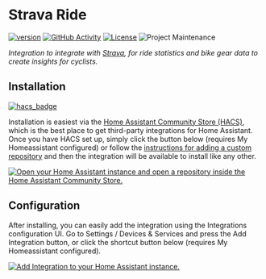 # Strava Ride

[![version](https://img.shields.io/github/manifest-json/v/tonymyatt/strava_ride?filename=custom_components%2Fstrava_ride%2Fmanifest.json&label=latest&color=slateblue)](https://github.com/tonymyatt/strava_ride/releases/latest)
[![GitHub Activity][commits-shield]][commits]
[![License][license-shield]](LICENSE)
![Project Maintenance][maintenance-shield]

_Integration to integrate with [Strava][strava_ride], for ride statistics and bike gear data to create insights for cyclists._

## Installation

[![hacs_badge](https://img.shields.io/badge/HACS-Custom-orange.svg)](https://github.com/hacs/integration)

Installation is easiest via the [Home Assistant Community Store (HACS)](https://hacs.xyz/), which is the best place to get third-party integrations for Home Assistant. Once you have HACS set up, simply click the button below (requires My Homeassistant configured) or follow the [instructions for adding a custom
repository](https://hacs.xyz/docs/faq/custom_repositories) and then the integration will be available to install like any other.

[![Open your Home Assistant instance and open a repository inside the Home Assistant Community Store.](https://my.home-assistant.io/badges/hacs_repository.svg)](https://my.home-assistant.io/redirect/hacs_repository/?owner=tonymyatt&repository=strava_ride&category=integration)

## Configuration

After installing, you can easily add the integration using the Integrations configuration UI.  Go to Settings / Devices & Services and press the Add Integration button, or click the shortcut button below (requires My Homeassistant configured).

[![Add Integration to your Home Assistant
instance.](https://my.home-assistant.io/badges/config_flow_start.svg)](https://my.home-assistant.io/redirect/config_flow_start/?domain=strava_ride)

[strava_ride]: https://www.strava.com/login
[commits-shield]: https://img.shields.io/github/commit-activity/y/tonymyatt/strava_ride.svg?plastic
[commits]: https://github.com/tonymyatt/strava_ride/commits/main
[license-shield]: https://img.shields.io/github/license/tonymyatt/strava_ride.svg?plastic
[maintenance-shield]: https://img.shields.io/badge/maintainer-tonymyatt-blue.svg?plastic
